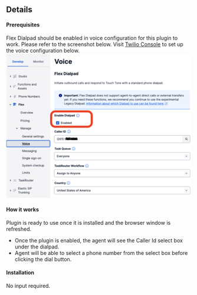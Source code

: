 ## Details
#### Prerequisites
Flex Dialpad should be enabled in voice configuration for this plugin to work. Please refer to the screenshot below. Visit [Twilio Console](https://console.stage.twilio.com/us1/develop/flex/manage/voice) to set up the voice configuration below.
![Dialpad](https://raw.githubusercontent.com/twilio/flex-plugin-library-caller-id/main/screenshots/dialpad.png)
#### How it works
Plugin is ready to use once it is installed and the browser window is refreshed.
- Once the plugin is enabled, the agent will see the Caller Id select box under the dialpad.
- Agent will be able to select a phone number from the select box before clicking the dial button.

#### Installation
No input required.


